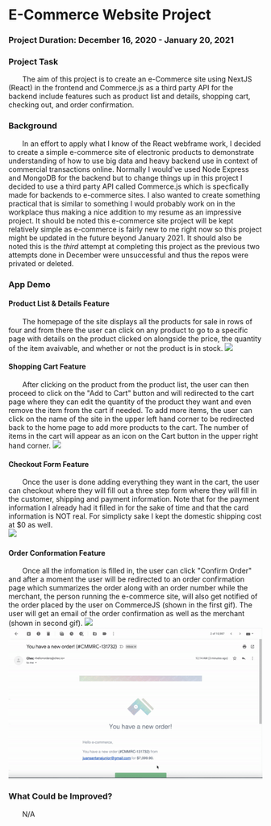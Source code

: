 # E-Commerce Website Project

### Project Duration: December 16, 2020 - January 20, 2021 
### Project Task
&nbsp;&nbsp;&nbsp;&nbsp;&nbsp;&nbsp; The aim of this project is to create an e-Commerce site using NextJS (React) in the frontend and Commerce.js as a third party API for the backend include features such as product list and details, shopping cart, checking out, and order confirmation.


### Background
&nbsp;&nbsp;&nbsp;&nbsp;&nbsp;&nbsp; In an effort to apply what I know of the React webframe work, I decided to create a simple e-commerce site of electronic products to demonstrate understanding of how to use big data and heavy backend use in context of commercial transactions online. Normally I would've used Node Express and MongoDB for the backend but to change things up in this project I decided to use a third party API called Commerce.js which is specfically made for backends to e-commerce sites. I also wanted to create something practical that is similar to something I would probably work on in the workplace thus making a nice addition to my resume as an impressive project. It should be noted this e-commerce site project will be kept relatively simple as e-commerce is fairly new to me right now so this project might be updated in the future beyond January 2021. It should also be noted this is the *third* attempt at completing this project as the previous two attempts done in December were unsuccessful and thus the repos were privated or deleted. 


### App Demo 
#### Product List & Details Feature
&nbsp;&nbsp;&nbsp;&nbsp;&nbsp;&nbsp; The homepage of the site displays all the products for sale in rows of four and from there the user can click on any product to go to a specific page with details on the product clicked on alongside the price, the quantity of the item avaivable, and whether or not the product is in stock. 
<img src="https://github.com/jsantana21/e-commerce/blob/master/gif%20animations/ProductListandDetails.gif" /> 

#### Shopping Cart Feature
&nbsp;&nbsp;&nbsp;&nbsp;&nbsp;&nbsp; After clicking on the product from the product list, the user can then proceed to click on the "Add to Cart" button and will redirected to the cart page where they can edit the quantity of the product they want and even remove the item from the cart if needed. To add more items, the user can click on the name of the site in the upper left hand corner to be redirected back to the home page to add more products to the cart. The number of items in the cart will appear as an icon on the Cart button in the upper right hand corner. 
<img src="https://github.com/jsantana21/e-commerce/blob/master/gif%20animations/ShoppingCart.gif" /> 


#### Checkout Form Feature
&nbsp;&nbsp;&nbsp;&nbsp;&nbsp;&nbsp; Once the user is done adding everything they want in the cart, the user can checkout where they will fill out a three step form where they will fill in the customer, shipping and payment information. Note that for the payment information I already had it filled in for the sake of time and that the card information is NOT real. For simplicty sake I kept the domestic shipping cost at $0 as well.  
<img src="https://github.com/jsantana21/e-commerce/blob/master/gif%20animations/Checkout.gif" /> 


#### Order Conformation Feature
&nbsp;&nbsp;&nbsp;&nbsp;&nbsp;&nbsp; Once all the infomation is filled in, the user can click "Confirm Order" and after a moment the user will be redirected to an order confirmation page which summarizes the order along with an order number while the merchant, the person running the e-commerce site, will also get notified of the order placed by the user on CommerceJS (shown in the first gif). The user will get an email of the order confirmation as well as the merchant (shown in second gif).
<img src="https://github.com/jsantana21/e-commerce/blob/master/gif%20animations/OrderConfirmation.gif" /> 
<img src="https://github.com/jsantana21/e-commerce/blob/master/gif%20animations/OrderConfirmationEmail.gif" /> 



### What Could be Improved?
&nbsp;&nbsp;&nbsp;&nbsp;&nbsp;&nbsp; N/A

